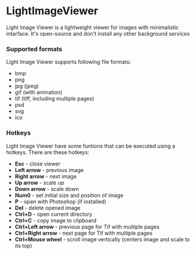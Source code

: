 # LightImageViewer

Light Image Viewer is a lightweight viewer for images with minimalistic intarface. It's open-source and don't install any other background services

### Supported formats

Light Image Viewer supports following file formats:
* bmp
* png
* jpg (jpeg)
* gif (with animation)
* tif (tiff, including multiple pages)
* psd
* svg
* ico

### Hotkeys

Light Image Viewer have some funtions that can be executed using a hotkeys. There are these hotkeys:
* **Esc** - close viewer
* **Left arrow** - previous image
* **Right arrow** - next image
* **Up arrow** - scale up
* **Down arrow** - scale down
* **Num0** - set initial size and position of image
* **P** - open with Photoshop (if installed)
* **Del** - delete opened image
* **Ctrl+D** - open current directory
* **Ctrl+С** - copy image to clipboard
* **Ctrl+Left arrow** - previous page for Tif with multiple pages
* **Ctrl+Right arrow** - next page for Tif with multiple pages
* **Ctrl+Mouse wheel** - scroll image vertically (centers image and scale to its top)
